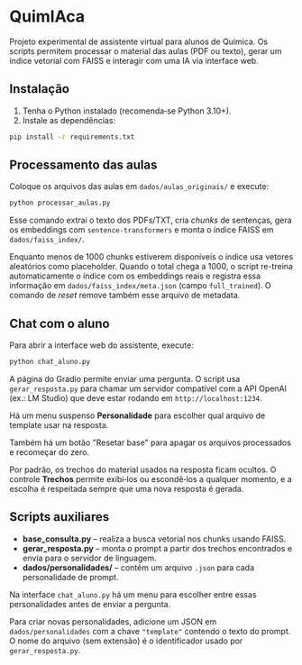 # QuimIAca

Projeto experimental de assistente virtual para alunos de Química. Os scripts permitem processar o material das aulas (PDF ou texto), gerar um índice vetorial com FAISS e interagir com uma IA via interface web.

## Instalação

1. Tenha o Python instalado (recomenda‑se Python 3.10+).
2. Instale as dependências:

```bash
pip install -r requirements.txt
```

## Processamento das aulas

Coloque os arquivos das aulas em `dados/aulas_originais/` e execute:

```bash
python processar_aulas.py
```

Esse comando extrai o texto dos PDFs/TXT, cria *chunks* de sentenças, gera os embeddings com `sentence-transformers` e monta o índice FAISS em `dados/faiss_index/`.

Enquanto menos de 1000 chunks estiverem disponíveis o índice usa vetores aleatórios como placeholder. Quando o total chega a 1000, o script re-treina automaticamente o índice com os embeddings reais e registra essa informação em `dados/faiss_index/meta.json` (campo `full_trained`). O comando de *reset* remove também esse arquivo de metadata.

## Chat com o aluno

Para abrir a interface web do assistente, execute:

```bash
python chat_aluno.py
```

A página do Gradio permite enviar uma pergunta. O script usa `gerar_resposta.py` para chamar um servidor compatível com a API OpenAI (ex.: LM Studio) que deve estar rodando em `http://localhost:1234`.

Há um menu suspenso **Personalidade** para escolher qual arquivo de template usar na resposta.

Também há um botão "Resetar base" para apagar os arquivos processados e recomeçar do zero.

Por padrão, os trechos do material usados na resposta ficam ocultos. O
controle **Trechos** permite exibi‑los ou escondê‑los a qualquer momento, e a
escolha é respeitada sempre que uma nova resposta é gerada.

## Scripts auxiliares

- **base_consulta.py** – realiza a busca vetorial nos chunks usando FAISS.
- **gerar_resposta.py** – monta o prompt a partir dos trechos encontrados e envia para o servidor de linguagem.
- **dados/personalidades/** – contém um arquivo `.json` para cada personalidade de prompt.

Na interface `chat_aluno.py` há um menu para escolher entre essas personalidades antes de enviar a pergunta.

Para criar novas personalidades, adicione um JSON em `dados/personalidades` com a chave `"template"` contendo o texto do prompt. O nome do arquivo (sem extensão) é o identificador usado por `gerar_resposta.py`.

